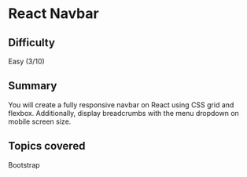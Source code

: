 # React Navbar

## Difficulty
Easy (3/10)

## Summary
You will create a fully responsive navbar on React using CSS grid and flexbox. Additionally, display breadcrumbs with the menu dropdown on mobile screen size.

## Topics covered
Bootstrap